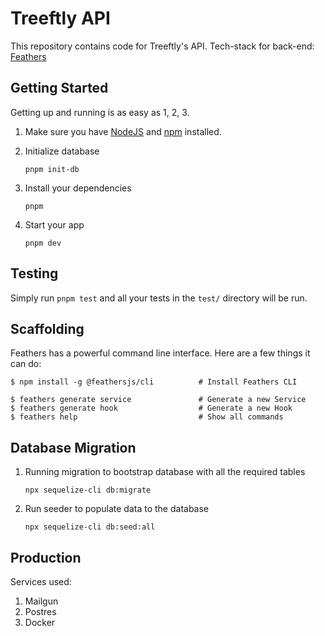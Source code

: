# Treeftly API

This repository contains code for Treeftly's API. Tech-stack for back-end:
[Feathers](http://feathersjs.com)

## Getting Started

Getting up and running is as easy as 1, 2, 3.

1. Make sure you have [NodeJS](https://nodejs.org/) and [npm](https://www.npmjs.com/) installed.
1. Initialize database
    ```
    pnpm init-db
    ```

1. Install your dependencies

    ```
    pnpm
    ```

1. Start your app

    ```
    pnpm dev
    ```

## Testing

Simply run `pnpm test` and all your tests in the `test/` directory will be run.

## Scaffolding

Feathers has a powerful command line interface. Here are a few things it can do:

```
$ npm install -g @feathersjs/cli          # Install Feathers CLI

$ feathers generate service               # Generate a new Service
$ feathers generate hook                  # Generate a new Hook
$ feathers help                           # Show all commands
```

## Database Migration

1. Running migration to bootstrap database with all the required tables
    ```
    npx sequelize-cli db:migrate
    ```

1. Run seeder to populate data to the database
    ```
    npx sequelize-cli db:seed:all
    ```


## Production

Services used:

1. Mailgun
1. Postres
1. Docker

